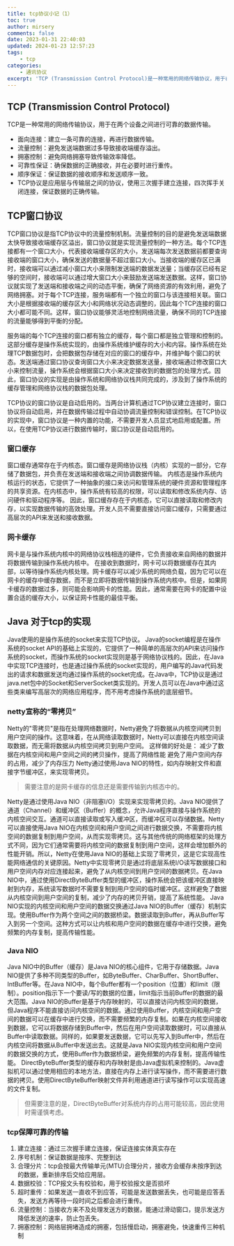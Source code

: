```yaml
---
title: tcp协议小记（1）
toc: true
author: mirsery
comments: false
date: 2023-01-31 22:40:03
updated: 2024-01-23 12:57:23
tags:
    - tcp
categories:
    - 通讯协议
excerpt: 'TCP (Transmission Control Protocol)是一种常用的网络传输协议，用于在两个设备之间进行可靠的数据传输...'
---
```


<!-- toc -->

## TCP (Transmission Control Protocol)
TCP是一种常用的网络传输协议，用于在两个设备之间进行可靠的数据传输。
- 面向连接：建立一条可靠的连接，再进行数据传输。
- 流量控制：避免发送端数据过多导致接收端缓存溢出。
- 拥塞控制：避免网络拥塞导致传输效率降低。
- 可靠性保证：确保数据的正确接收，并在必要时进行重传。
- 顺序保证：保证数据的接收顺序和发送顺序一致。
- TCP协议是应用层与传输层之间的协议，使用三次握手建立连接，四次挥手关闭连接，保证数据的正确传输。

## TCP窗口协议

TCP窗口协议是指TCP协议中的流量控制机制。流量控制的目的是避免发送端数据太快导致接收端缓存区溢出，窗口协议就是实现流量控制的一种方法。每个TCP连接都有一个窗口大小，代表接收端缓存区的大小，发送端每次发送数据前都要查询接收端的窗口大小，确保发送的数据量不超过窗口大小。当接收端的缓存区已满时，接收端可以通过减小窗口大小来限制发送端的数据发送量；当缓存区已经有足够的空间时，接收端可以通过增大窗口大小来鼓励发送端发送数据。这样，窗口协议就实现了发送端和接收端之间的动态平衡，确保了网络资源的有效利用，避免了网络拥塞。对于每个TCP连接，服务端都有一个独立的窗口与该连接相关联。窗口大小是根据接收端的缓存区大小和网络状况动态调整的，因此每个TCP连接的窗口大小都可能不同。这样，窗口协议能够灵活地控制网络流量，确保不同的TCP连接的流量能够得到平衡的分配。

服务端的每个TCP连接的窗口都有独立的缓存，每个窗口都是独立管理和控制的。这部分缓存是操作系统实现的，由操作系统维护缓存的大小和内容。操作系统在处理TCP数据包时，会把数据包存储在对应的窗口的缓存中，并维护每个窗口的状态。发送端通过窗口协议查询窗口大小来决定数据发送量，接收端通过修改窗口大小来控制流量，操作系统会根据窗口大小来决定接收到的数据包的处理方式。因此，窗口协议的实现是由操作系统和网络协议栈共同完成的，涉及到了操作系统的缓存管理和网络协议栈的数据包处理。

TCP协议的窗口协议是自动启用的。当两台计算机通过TCP协议建立连接时，窗口协议将自动启用，并在数据传输过程中自动协调流量控制和错误控制。在TCP协议的实现中，窗口协议是一种内置的功能，不需要开发人员显式地启用或配置。所以，在使用TCP协议进行数据传输时，窗口协议是自动启用的。

### 窗口缓存
窗口缓存通常存在于内核态。窗口缓存是网络协议栈（内核）实现的一部分，它存储了数据包，并负责在发送端和接收端之间协调数据传输。
内核态是操作系统内核运行的状态，它提供了一种抽象的接口来访问和管理系统的硬件资源和管理程序的共享资源。在内核态中，操作系统有较高的权限，可以读取和修改系统内存、访问硬件和驱动程序等。
因此，窗口缓存存在于内核态，它可以直接读取和修改内存，以实现数据传输的高效处理。开发人员不需要直接访问窗口缓存，只需要通过高层次的API来发送和接收数据。

### 网卡缓存
网卡是与操作系统内核中的网络协议栈相连的硬件，它负责接收来自网络的数据并将数据传输到操作系统内核中。 在接收到数据时，网卡可以将数据缓存在其内部，以等待操作系统内核处理。网卡缓存可以减少系统的网络负载，因为它可以在网卡的缓存中缓存数据，而不是立即将数据传输到操作系统内核中。但是，如果网卡缓存的数据过多，则可能会影响网卡的性能。因此，通常需要在网卡的配置中设置合适的缓存大小，以保证网卡性能的最佳平衡。


## Java 对于tcp的实现
Java使用的是操作系统的socket来实现TCP协议。 Java的socket编程是在操作系统的socket API的基础上实现的，它提供了一种简单的高层次的API来访问操作系统的socket，而操作系统的socket实现则是基于网络协议栈的。因此，在Java中实现TCP连接时，也是通过操作系统的socket实现的，用户编写的Java代码发出的请求和数据发送均通过操作系统的socket完成。在Java中，TCP协议是通过java.net包中的Socket和ServerSocket类实现的。开发人员可以在Java中通过这些类来编写高层次的网络应用程序，而不用考虑操作系统的底层细节。

### netty宣称的“零拷贝”
Netty的"零拷贝"是指在处理网络数据时，Netty避免了将数据从内核空间拷贝到用户空间的操作。这意味着，在从网络读取数据时，Netty可以直接在内核空间读取数据，而无需将数据从内核空间拷贝到用户空间。
这样做的好处是：
减少了数据在内核空间和用户空间之间的拷贝操作，提高了网络性能
避免了用户空间内存的占用，减少了内存压力
Netty通过使用Java NIO的特性，如内存映射文件和直接字节缓冲区，来实现零拷贝。

> 需要注意的是网卡缓存的信息还是需要传输到内核态中的。

Netty是通过使用Java NIO（非阻塞I/O）实现来实现零拷贝的。Java NIO提供了通道（Channel）和缓冲区（Buffer）的概念，允许Java程序直接与操作系统的内核空间交互。通道可以直接读取或写入缓冲区，而缓冲区可以存储数据。Netty可以直接使用Java NIO在内核空间和用户空间之间进行数据交换，不需要将内核空间的数据复制到用户空间，从而实现零拷贝。这与其他传统的网络框架的处理方式不同，因为它们通常需要将内核空间的数据复制到用户空间，这样会增加额外的性能开销。所以，Netty在使用Java NIO的基础上实现了零拷贝，这是它实现高性能网络通信的关键原因。Netty中实现零拷贝是通过将底层系统I/O读写数据接口和用户空间内存对应连接起来，避免了从内核空间到用户空间的数据拷贝。在Java NIO中，通过使用DirectByteBuffer类型的缓冲区，操作系统会把该缓冲区直接映射到内存，系统读写数据时不需要复制到用户空间的临时缓冲区。这样避免了数据从内核空间到用户空间的复制，减少了内存的拷贝开销，提高了系统性能。
Java NIO实现的内核空间和用户空间的数据交换通过Java NIO的Buffer（缓存）机制实现。使用Buffer作为两个空间之间的数据桥梁。数据读取到Buffer，再从Buffer写入到另一个空间。这种方式可以让内核和用户空间的数据在缓存中进行交换，避免频繁的内存复制，提高传输性能。

### Java NIO
Java NIO中的Buffer（缓存）是Java NIO的核心组件，它用于存储数据。Java NIO提供了多种不同类型的Buffer，如ByteBuffer、CharBuffer、ShortBuffer、IntBuffer等。在Java NIO中，每个Buffer都有一个position（位置）和limit（限制）。position指示下一个要读/写的数据的位置，limit指示当前Buffer的数据的最大范围。Java NIO的Buffer是基于内存映射的，可以直接访问内核空间的数据，但Java程序不能直接访问内核空间的数据。通过使用Buffer，内核空间和用户空间的数据可以在缓存中进行交换，而不需要频繁的内存复制。如果在内核空间接收到数据，它可以将数据存储到Buffer中，然后在用户空间读取数据时，可以直接从Buffer中读取数据。同样的，如果要发送数据，它可以先写入到Buffer中，然后在内核空间将数据从Buffer中发送出去。这就是Java NIO实现内核空间和用户空间的数据交换的方式，使用Buffer作为数据桥梁，避免频繁的内存复制，提高传输性能。
DirectByteBuffer类型的缓存和内存映射是由Java虚拟机来控制的。Java虚拟机可以通过使用相应的本地方法，直接在内存上进行读写操作，而不需要进行数据的拷贝。使用DirectByteBuffer映射文件并利用通道进行读写操作可以实现高速的文件复制。
> 但需要注意的是，DirectByteBuffer对系统内存的占用可能较高，因此使用时需谨慎考虑。


### tcp保障可靠的传输
1. 建立连接：通过三次握手建立连接，保证连接实体真实存在
2. 序号机制：保证数据是按序、完整到达
3. 合理分片：tcp会按最大传输单元(MTU)合理分片，接收方会缓存未按序到达的数据，重新排序后交给应用层。
4. 数据校验：TCP报文头有校验和，用于校验报文是否损坏
5. 超时重传：如果发送一直收不到应答，可能是发送数据丢失，也可能是应答丢失，发送方再等待一段时间之后都会进行重传。
6. 流量控制：当接收方来不及处理发送方的数据，能通过滑动窗口，提示发送方降低发送的速率，防止包丢失。
7. 拥塞控制：网络层拥堵造成的拥塞，包括慢启动，拥塞避免，快速重传三种机制